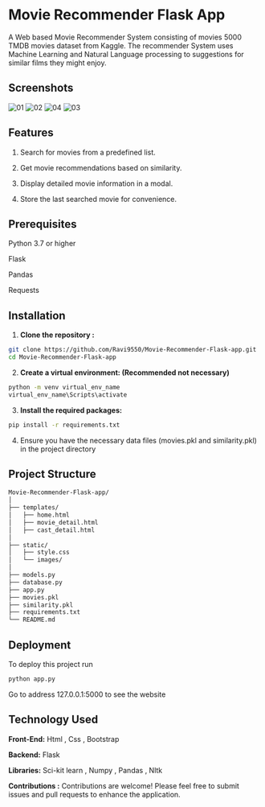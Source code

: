 #                                                                                    Movie Recommender Flask App

A Web based Movie Recommender System consisting of movies 5000 TMDB movies dataset from Kaggle. 
The recommender System uses Machine Learning and Natural Language processing to suggestions for similar films they might enjoy.




## Screenshots 
![01](https://github.com/Ravi9550/Movie-Recommender-Flask-app/assets/107767414/4079a549-fcc2-44ac-a799-8452e1e7a8f6)
![02](https://github.com/Ravi9550/Movie-Recommender-Flask-app/assets/107767414/7a791044-81fb-44b1-8ea2-7b15295fe564)
![04](https://github.com/Ravi9550/Movie-Recommender-Flask-app/assets/107767414/be1f8566-d170-4cf2-8d0e-ecd5e0fdd9f3)
![03](https://github.com/Ravi9550/Movie-Recommender-Flask-app/assets/107767414/2656c0fc-880f-4563-9f82-0718eaab6357)




## Features
1. Search for movies from a predefined list.

2. Get movie recommendations based on similarity.


3. Display detailed movie information in a modal.


4. Store the last searched movie for convenience.


## Prerequisites
Python 3.7 or higher

Flask

Pandas

Requests


## Installation
1. **Clone the repository :**
   
```bash
git clone https://github.com/Ravi9550/Movie-Recommender-Flask-app.git
cd Movie-Recommender-Flask-app
```
2. **Create a virtual environment: (Recommended not necessary)**
```bash
python -m venv virtual_env_name
virtual_env_name\Scripts\activate
```
3. **Install the required packages:**
```bash
pip install -r requirements.txt
```
4. Ensure you have the necessary data files (movies.pkl and similarity.pkl) in the project directory


## Project Structure 
```bash
Movie-Recommender-Flask-app/
│
├── templates/
│   ├── home.html
│   ├── movie_detail.html
│   ├── cast_detail.html
│
├── static/
│   ├── style.css
│   └── images/
│
├── models.py
├── database.py
├── app.py
├── movies.pkl
├── similarity.pkl
├── requirements.txt
└── README.md
```

## Deployment

To deploy this project run

```bash
python app.py
```

Go to address 127.0.0.1:5000 to see the website

## Technology Used

**Front-End:** Html , Css , Bootstrap

**Backend:** Flask

**Libraries:**  Sci-kit learn , Numpy , Pandas , Nltk

**Contributions :**
Contributions are welcome! Please feel free to submit issues and pull requests to enhance the application.

